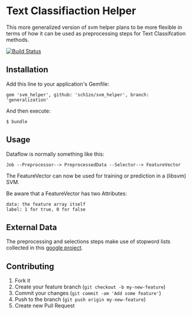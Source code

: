# Text Classifiaction Helper

This more generalized version of svm helper plans to be more flexible in terms
of how it can be used as preprocessing steps for Text Classifcation methods.

[![Build Status](https://travis-ci.org/sch1zo/svm_helper.png?branch=generalization)](https://travis-ci.org/sch1zo/svm_helper)

## Installation

Add this line to your application's Gemfile:

    gem 'svm_helper', github: 'sch1zo/svm_helper', branch: 'generalization'

And then execute:

    $ bundle

## Usage

Dataflow is normally something like this:

    Job --Preprocessor--> PreprocessedData --Selector--> FeatureVector

The FeatureVector can now be used for training or prediction in a (libsvm) SVM.

Be aware that a FeatureVector has two Attributes:

    data: the feature array itself
    label: 1 for true, 0 for false

## External Data

The preprocessing and selections steps make use of stopword lists collected in
this [google project](https://code.google.com/p/stop-words/).

## Contributing

1. Fork it
2. Create your feature branch (`git checkout -b my-new-feature`)
3. Commit your changes (`git commit -am 'Add some feature'`)
4. Push to the branch (`git push origin my-new-feature`)
5. Create new Pull Request

